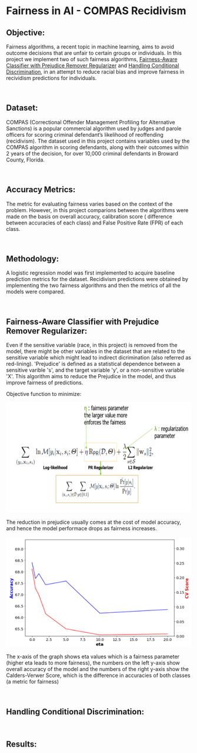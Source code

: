 
# Fairness in AI - COMPAS Recidivism

## Objective:

Fairness algorithms, a recent topic in machine learning, aims to avoid outcome decisions that are unfair to certain groups or individuals. In this project we implement two of such fairness algorithms, [Fairness-Aware Classifier with Prejudice Remover Regularizer](https://www.researchgate.net/publication/262176212_Fairness-Aware_Classifier_with_Prejudice_Remover_Regularizer) and [Handling Conditional Discrimination](https://www.researchgate.net/publication/220766841_Handling_Conditional_Discrimination), in an attempt to reduce racial bias and improve fairness in recividism predictions for individuals.

<br/>

## Dataset:
COMPAS (Correctional Offender Management Profiling for Alternative Sanctions) is a popular commercial algorithm used by judges and parole officers for scoring criminal defendant’s likelihood of reoffending (recidivism). The dataset used in this project contains variables used by the COMPAS algorithm in scoring defendants, along with their outcomes within 2 years of the decision, for over 10,000 criminal defendants in Broward County, Florida. 

<br/>

## Accuracy Metrics:
The metric for evaluating fairness varies based on the context of the problem. However, in this project comparions between the algorithms were made on the basis on overall accuracy, calibration score ( difference between accuracies of each class) and False Positive Rate (FPR) of each class.

<br/>

## Methodology:
A logistic regression model was first implemented to acquire baseline prediction metrics for the dataset. Recidivism predictions were obtained by implementing the two fairness algorithms and then the metrics of all the models were compared.

<br/>

## Fairness-Aware Classifier with Prejudice Remover Regularizer:

Even if the sensitive variable (race, in this project) is removed from the model, there might be other variables in the dataset that are related to the sensitive variable which might lead to indirect dicrimination (also referred as red-lining). 'Prejudice' is defined as a statistical dependence between a sensitive varible 's', and the target variable 'y', or a non-sensitive variable 'X'. This algorithm aims to reduce the Prejudice in the model, and thus improve fairness of predictions.

Objective function to minimize:

<img src="figs/Obj.png" width="550" height="300">  



The reduction in prejudice usually comes at the cost of model accuracy, and hence the model performace drops as fairness increases.

<img src="figs/PR.png" width="550" height="300"> 

The x-axis of the graph shows eta values which is a fairness parameter (higher eta leads to more fairness), the numbers on the left y-axis show overall accuracy of the model and the numbers of the right y-axis show the Calders-Verwer Score, which is the difference in accuracies of both classes (a metric for fairness)

<br/>

## Handling Conditional Discrimination:

<br/>

## Results:
